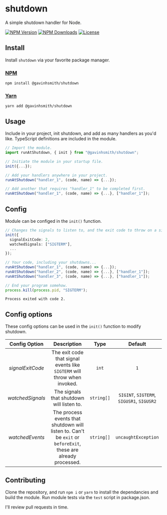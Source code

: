 # shutdown

A simple shutdown handler for Node.

[![NPM Version](https://img.shields.io/npm/v/%40gavinhsmith%2Fshutdown?style=flat-square&label=NPM%20Version&labelColor=cc3838&color=f0f0f0)](https://www.npmjs.com/package/@gavinhsmith/shutdown)
[![NPM Downloads](https://img.shields.io/npm/d18m/%40gavinhsmith%2Fshutdown?style=flat-square&label=NPM%20Downloads&labelColor=cc3838&color=f0f0f0)](https://www.npmjs.com/package/@gavinhsmith/shutdown)
[![License](https://img.shields.io/github/license/gavinhsmith/shutdown?style=flat-square&label=Licence&color=f0f0f0)](https://github.com/gavinhsmith/shutdown?tab=MIT-1-ov-file)

## Install

Install `shutdown` via your favorite package manager.

### [NPM](https://www.npmjs.com/package/@gavinhsmith/shutdown)

```shell
npm install @gavinhsmith/shutdown
```

### [Yarn](https://yarnpkg.com/package?name=%40gavinhsmith%2Fshutdown)

```shell
yarn add @gavinhsmith/shutdown
```

## Usage

Include in your project, init shutdown, and add as many handlers as you'd like. TypeScript definitions are included in the module.

```ts
// Import the module.
import runAtShutdown, { init } from "@gavinhsmith/shutdown";

// Initiate the module in your startup file.
init({...});

// Add your handlers anywhere in your project.
runAtShutdown("handler_1", (code, name) => {...});

// Add another that requires "handler_1" to be completed first.
runAtShutdown("handler_1", (code, name) => {...}, ["handler_1"]);
```

## Config

Module can be configed in the `init()` function.

```ts
// Changes the signals to listen to, and the exit code to throw on a signal.
init({
  signalExitCode: 2,
  watchedSignals: ["SIGTERM"],
  ...
});

// Your code, including your shutdowns...
runAtShutdown("handler_1", (code, name) => {...});
runAtShutdown("handler_2", (code, name) => {...}, ["handler_1"]);
runAtShutdown("handler_3", (code, name) => {...}, ["handler_1"]);

// End your program somehow.
process.kill(process.pid, "SIGTERM");
```

```text
Process exited with code 2.
```

## Config options

These config options can be used in the `init()` function to modify shutdown.

|  Config Option   |                                                  Description                                                   |    Type    |                  Default                  |
| :--------------: | :------------------------------------------------------------------------------------------------------------: | :--------: | :---------------------------------------: |
| _signalExitCode_ |                    The exit code that signal events like `SIGTERM` will throw when invoked.                    |   `int`    |                    `1`                    |
| _watchedSignals_ |                                   The signals that shutdown will listen to.                                    | `string[]` | `SIGINT`, `SIGTERM`, `SIGUSR1`, `SIGUSR2` |
| _watchedEvents_  | The process events that shutdown will listen to. Can't be `exit` or `beforeExit`, these are already processed. | `string[]` |            `uncaughtException`            |

## Contributing

Clone the repository, and run `npm i` or `yarn` to install the dependancies and build the module. Run module tests via the `test` script in package.json.

I'll review pull requests in time.
